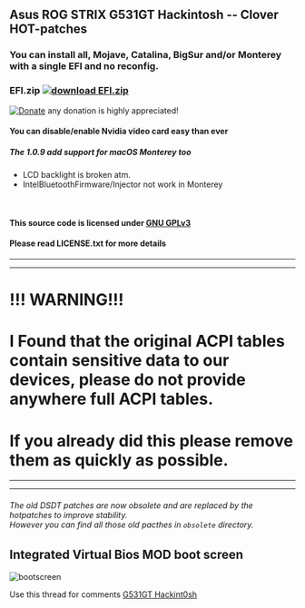 ## Asus ROG STRIX G531GT Hackintosh -- Clover HOT-patches
### You can install all, Mojave, Catalina, BigSur and/or Monterey with a single EFI and no reconfig.

### EFI.zip [![download EFI.zip](https://img.shields.io/github/downloads/serdeliuk/hackint0sh/total)](https://github.com/serdeliuk/hackint0sh/releases/download/9/EFI.zip)

[![Donate](https://img.shields.io/badge/Donate-PayPal-green.svg)](https://paypal.me/serdeliuk) any donation is highly appreciated!

#### You can disable/enable Nvidia video card easy than ever
##### The 1.0.9 add support for macOS Monterey too
- LCD backlight is broken atm.
- IntelBluetoothFirmware/Injector not work in Monterey
<br>

#### This source code is licensed under [GNU GPLv3](https://www.gnu.org/licenses/gpl-3.0.html#preamble)
#### Please read LICENSE.txt for more details
---
---
# !!! WARNING!!!
# I Found that the original ACPI tables contain sensitive data to our devices, please do not provide anywhere full ACPI tables.
# If you already did this please remove them as quickly as possible.
---
---
###### The old DSDT patches are now obsolete and are replaced by the hotpatches to improve stability. <br> However you can find all those old pacthes in `obsolete` directory.

Integrated Virtual Bios MOD boot screen
---
![bootscreen](https://github.com/serdeliuk/hackint0sh/blob/master/bootmenu.gif)

Use this thread for comments [G531GT Hackint0sh](https://forum.xda-developers.com/t/hackint0sh-g531gt-boot-mojave-catalina-bigsur-and-or-monterey-with-a-single-efi.4604971/)
<br><br>
